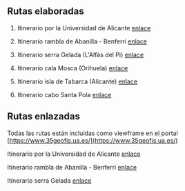 ## Rutas elaboradas

1. Itinerario por la Universidad de Alicante [enlace](https://josemamira.github.io/rutas_geofis/src/itinerario-ua/) 

2. Itinerario rambla de Abanilla - Benferri [enlace](https://josemamira.github.io/rutas_geofis/src/benferri/) 

3. Itinerario serra Gelada (L'Alfàs del Pi) [enlace](https://josemamira.github.io/rutas_geofis/src/sierra_gelada/) 

4. Itinerario cala Mosca (Orihuela) [enlace](https://josemamira.github.io/rutas_geofis/src/cala_mosca/) 

5. Itinerario isla de Tabarca (Alicante) [enlace](https://josemamira.github.io/rutas_geofis/src/tabarca/) 

6. Itinerario cabo Santa Pola [enlace](https://josemamira.github.io/rutas_geofis/src/santa_pola/) 

## Rutas enlazadas
Todas las rutas están incluídas como viewframe en el portal  [https://www.35geofis.ua.es/](https://www.35geofis.ua.es/)

Itinerario por la Universidad de Alicante [enlace](https://www.35geofis.ua.es/itinerario-ua/) 

Itinerario rambla de Abanilla - Benferri [enlace](https://www.35geofis.ua.es/itinerario-rambla-de-abanilla-benferri/) 

Itinerario serra Gelada [enlace](https://www.35geofis.ua.es/itinerario-serra-gelada/) 






